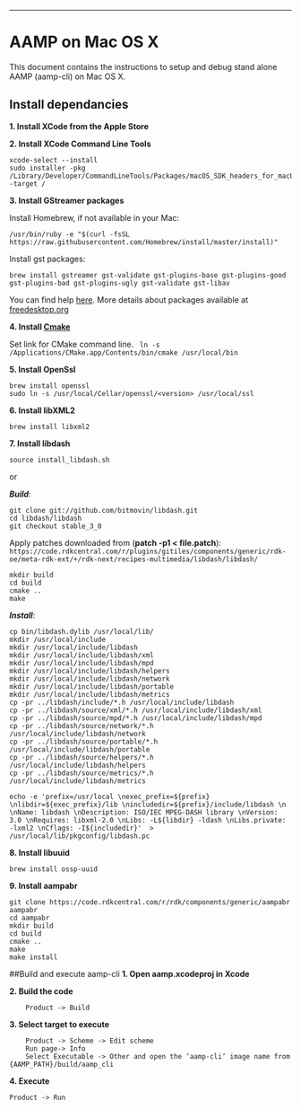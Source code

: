---

# AAMP on Mac OS X

This document contains the instructions to setup and debug stand alone AAMP (aamp-cli) on Mac OS X.

## Install dependancies

**1. Install XCode from the Apple Store**

**2. Install XCode Command Line Tools**

```
xcode-select --install
sudo installer -pkg /Library/Developer/CommandLineTools/Packages/macOS_SDK_headers_for_macOS_<version>.pkg -target /
```
**3. Install GStreamer packages**

Install Homebrew, if not available in your Mac:
```
/usr/bin/ruby -e "$(curl -fsSL https://raw.githubusercontent.com/Homebrew/install/master/install)"
```

Install gst packages:
```
brew install gstreamer gst-validate gst-plugins-base gst-plugins-good gst-plugins-bad gst-plugins-ugly gst-validate gst-libav
```

You can find help [here](https://wesleyli.co/2016/10/running-gstreamer-on-mac-os-x).
More details about packages available at [freedesktop.org](https://gstreamer.freedesktop.org/documentation/installing/on-mac-osx.html)

**4. Install [Cmake](https://cmake.org/download/)**

Set link for CMake command line.
``` ln -s /Applications/CMake.app/Contents/bin/cmake /usr/local/bin```

**5. Install OpenSsl**

```
brew install openssl
sudo ln -s /usr/local/Cellar/openssl/<version> /usr/local/ssl
```
**6. Install libXML2**

```
brew install libxml2
```
**7. Install libdash**

```
source install_libdash.sh
```
or
	
***Build***:

```
git clone git://github.com/bitmovin/libdash.git
cd libdash/libdash
git checkout stable_3_0
```

Apply patches downloaded from (**patch -p1 < file.patch**):
```https://code.rdkcentral.com/r/plugins/gitiles/components/generic/rdk-oe/meta-rdk-ext/+/rdk-next/recipes-multimedia/libdash/libdash/```

```
mkdir build
cd build
cmake ..
make
```

***Install***:

```
cp bin/libdash.dylib /usr/local/lib/
mkdir /usr/local/include
mkdir /usr/local/include/libdash
mkdir /usr/local/include/libdash/xml
mkdir /usr/local/include/libdash/mpd
mkdir /usr/local/include/libdash/helpers
mkdir /usr/local/include/libdash/network
mkdir /usr/local/include/libdash/portable
mkdir /usr/local/include/libdash/metrics
cp -pr ../libdash/include/*.h /usr/local/include/libdash
cp -pr ../libdash/source/xml/*.h /usr/local/include/libdash/xml
cp -pr ../libdash/source/mpd/*.h /usr/local/include/libdash/mpd
cp -pr ../libdash/source/network/*.h /usr/local/include/libdash/network
cp -pr ../libdash/source/portable/*.h /usr/local/include/libdash/portable
cp -pr ../libdash/source/helpers/*.h /usr/local/include/libdash/helpers
cp -pr ../libdash/source/metrics/*.h /usr/local/include/libdash/metrics

echo -e 'prefix=/usr/local \nexec_prefix=${prefix} \nlibdir=${exec_prefix}/lib \nincludedir=${prefix}/include/libdash \n \nName: libdash \nDescription: ISO/IEC MPEG-DASH library \nVersion: 3.0 \nRequires: libxml-2.0 \nLibs: -L${libdir} -ldash \nLibs.private: -lxml2 \nCflags: -I${includedir}'  > /usr/local/lib/pkgconfig/libdash.pc
```
**8. Install libuuid**

```
brew install ossp-uuid
```
**9. Install aampabr**

```
git clone https://code.rdkcentral.com/r/rdk/components/generic/aampabr aampabr
cd aampabr
mkdir build
cd build
cmake ..
make
make install
```
##Build and execute aamp-cli
**1. Open aamp.xcodeproj in Xcode**

**2. Build the code**

```
	Product -> Build
```
**3. Select target to execute**

```
	Product -> Scheme -> Edit scheme
	Run page-> Info
	Select Executable -> Other and open the ‘aamp-cli’ image name from {AAMP_PATH}/build/aamp_cli
```
**4. Execute**

```
Product -> Run
```
